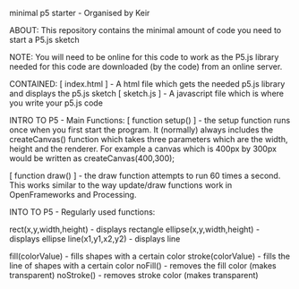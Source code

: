 minimal p5 starter - Organised by Keir

ABOUT:
    This repository contains the minimal amount of code you need to start a P5.js sketch

NOTE:
You will need to be online for this code to work as the P5.js library needed for this code are downloaded (by the code) from an online server.

CONTAINED:
[ index.html ] - A html file which gets the needed p5.js library and displays the p5.js sketch
[ sketch.js ] - A javascript file which is where you write your p5.js code

INTRO TO P5 - Main Functions:
[ function setup() ] - the setup function runs once when you first start the program. It (normally) always includes the createCanvas() function which takes three parameters which are the width, height and the renderer. For example a canvas which is 400px by 300px would be written as createCanvas(400,300);

[ function draw() ] - the draw function attempts to run 60 times a second. This works similar to the way update/draw functions work in OpenFrameworks and Processing. 

INTO TO P5 - Regularly used functions:

rect(x,y,width,height) - displays rectangle
ellipse(x,y,width,height) - displays ellipse
line(x1,y1,x2,y2) - displays line

fill(colorValue) - fills shapes with a certain color
stroke(colorValue) - fills the line of shapes with a certain color
noFill() - removes the fill color (makes transparent)
noStroke() - removes stroke color (makes transparent)
